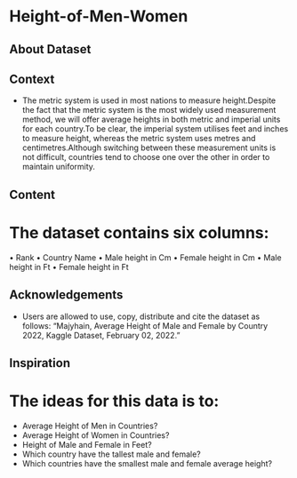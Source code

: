 # Height-of-Men-Women

## About Dataset

## Context

- The metric system is used in most nations to measure height.Despite the fact that the metric system is the most widely used measurement method, we will offer average heights in both metric and imperial units for each country.To be clear, the imperial system utilises feet and inches to measure height, whereas the metric system uses metres and centimetres.Although switching between these measurement units is not difficult, countries tend to choose one over the other in order to maintain uniformity.

## Content

# The dataset contains six columns:
• Rank
• Country Name
• Male height in Cm
• Female height in Cm
• Male height in Ft
• Female height in Ft

## Acknowledgements
- Users are allowed to use, copy, distribute and cite the dataset as follows: “Majyhain, Average Height of Male and Female by Country 2022, Kaggle Dataset, February 02, 2022.”

## Inspiration

# The ideas for this data is to:
- Average Height of Men in Countries?
- Average Height of Women in Countries?
- Height of Male and Female in Feet?
- Which country have the tallest male and female?
- Which countries have the smallest male and female average height?
